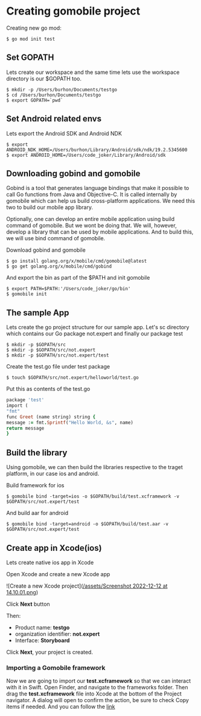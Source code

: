 
# Creating gomobile project

Creating new go mod:
```
$ go mod init test
```

## Set GOPATH
Lets create our workspace and the same time lets use the workspace directory is our $GOPATH too.
```
$ mkdir -p /Users/burhon/Documents/testgo
$ cd /Users/burhon/Documents/testgo
$ export GOPATH=`pwd`
```

## Set Android related envs
Lets export the Android SDK and Android NDK
```
$ export ANDROID_NDK_HOME=/Users/burhon/Library/Android/sdk/ndk/19.2.5345600
$ export ANDROID_HOME=/Users/code_joker/Library/Android/sdk
```

## Downloading gobind and gomobile 
Gobind is a tool that generates language bindings that make it possible to call Go functions from Java and Objective-C. It is called internally by gomobile which can help us build cross-platform applications. We need this two to build our mobile app library.

Optionally, one can develop an entire mobile application using build command of gomobile. But we wont be doing that. We will, however, develop a library that can be used by mobile applications. And to build this, we will use bind command of gomobile.

Download gobind and gomobile
```
$ go install golang.org/x/mobile/cmd/gomobile@latest
$ go get golang.org/x/mobile/cmd/gobind
```

And export the bin as part of the $PATH and init gomobile
```
$ export PATH=$PATH:'/Users/code_joker/go/bin'
$ gomobile init
```

## The sample App
Lets create the go project structure for our sample app. Let's sc directory which contains our Go package not.expert and finally our package test
```
$ mkdir -p $GOPATH/src
$ mkdir -p $GOPATH/src/not.expert
$ mkdir -p $GOPATH/src/not.expert/test
```

Create the test.go file under test package
```
$ touch $GOPATH/src/not.expert/helloworld/test.go
```

Put this as contents of the test.go
```ruby
package 'test'
import (
"fmt"
func Greet (name string) string {
message := fmt.Sprintf("Hello World, &s", name) 
return message
}
```

## Build the library
Using gomobile, we can then build the libraries respective to the traget platform, in our case ios and android.

Build framework for ios
```
$ gomobile bind -target=ios -o $GOPATH/build/test.xcframework -v $GOPATH/src/not.expert/test
```

And build aar for android
```
$ gomobile bind -target=android -o $GOPATH/build/test.aar -v $GOPATH/src/not.expert/test
```

## Create app in Xcode(ios)
Lets create native ios app in Xcode

Open Xcode and create a new Xcode app

![Create a new Xcode project]([/assets/Screenshot 2022-12-12 at 14.10.01.png](https://github.com/burhon97/gomobile-test/tree/master/assets#:~:text=.%E2%80%8A.-,Screenshot%202022%2D12%2D12%20at%2014.10.01.png,-add%20images))

Click **Next** button 

Then: 
+ Product name: **testgo**
+ organization identifier: **not.expert**
+ Interface: **Storyboard**

Click **Next**, your project is created.

### Importing a Gomobile framework
Now we are going to import our **test.xcframework** so that we can interact with it in Swift. Open Finder, and navigate to the frameworks folder. Then drag the **test.xcframework** file into Xcode at the bottom of the Project navigator. A dialog will open to confirm the action, be sure to check Copy items if needed. And you can follow the [link](https://denbeke.be/blog/programming/go-mobile-example-running-caddy-ios/#:~:text=Building%20an%20iOS%20app%20with%20the%20framework)




